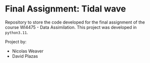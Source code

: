 # Final Assignment: Tidal wave

Repository to store the code developed for the final assignment of the course WI4475 -
Data Assimilation. This project was developed in `python3.11`.

Project by:

- Nicolas Weaver
- David Plazas